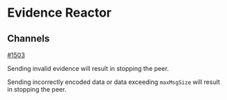# Evidence Reactor

## Channels

[#1503](https://github.com/chinajsstar/tendermint/issues/1503)

Sending invalid evidence will result in stopping the peer.

Sending incorrectly encoded data or data exceeding `maxMsgSize` will result
in stopping the peer.
